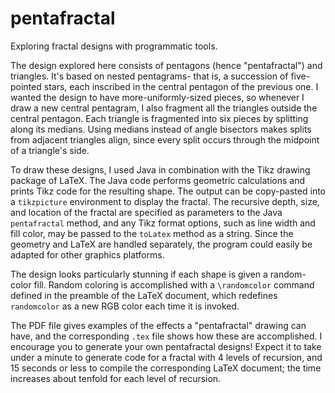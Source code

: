 # pentafractal
Exploring fractal designs with programmatic tools. 

The design explored here consists of pentagons (hence "pentafractal") and triangles. It's based on nested pentagrams- that is, a succession of five-pointed stars, each inscribed in the central pentagon of the previous one. I wanted the design to have more-uniformly-sized pieces, so whenever I draw a new central pentagram, I also fragment all the triangles outside the central pentagon. Each triangle is fragmented into six pieces by splitting along its medians. Using medians instead of angle bisectors makes splits from adjacent triangles align, since every split occurs through the midpoint of a triangle's side. 

To draw these designs, I used Java in combination with the Tikz drawing package of LaTeX. The Java code performs geometric calculations and prints Tikz code for the resulting shape. The output can be copy-pasted into a ```tikzpicture``` environment to display the fractal. The recursive depth, size, and location of the fractal are specified as parameters to the Java ```pentafractal``` method, and any Tikz format options, such as line width and fill color, may be passed to the ```toLatex``` method as a string. Since the geometry and LaTeX are handled separately, the program could easily be adapted for other graphics platforms. 

The design looks particularly stunning if each shape is given a random-color fill. Random coloring is accomplished with a ```\randomcolor``` command defined in the preamble of the LaTeX document, which redefines ```randomcolor``` as a new RGB color each time it is invoked. 

The PDF file gives examples of the effects a "pentafractal" drawing can have, and the corresponding ```.tex``` file shows how these are accomplished. I encourage you to generate your own pentafractal designs! Expect it to take under a minute to generate code for a fractal with 4 levels of recursion, and 15 seconds or less to compile the corresponding LaTeX document; the time increases about tenfold for each level of recursion. 
